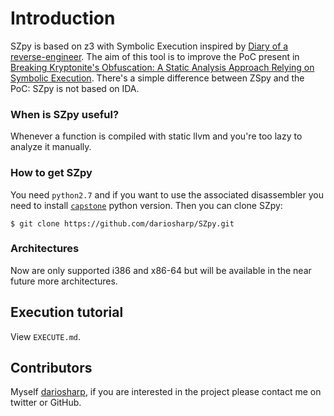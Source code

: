 
# Introduction
SZpy is based on z3 with Symbolic Execution inspired by [Diary of a reverse-engineer](http://doar-e.github.io/). The aim of this tool is to improve the PoC present in [Breaking Kryptonite's Obfuscation: A Static Analysis Approach Relying on Symbolic Execution](http://goo.gl/FZQJPc). 
There's a simple difference between ZSpy and the PoC: SZpy is not based on IDA.

### When is SZpy useful?
Whenever a function is compiled with static llvm and you're too lazy to analyze it manually.

### How to get SZpy
You need `python2.7` and if you want to use the associated disassembler you need to install [`capstone`](http://www.capstone-engine.org/) python version. Then you can clone SZpy: 
```
$ git clone https://github.com/dariosharp/SZpy.git
```

### Architectures
Now are only supported i386 and x86-64 but will be available in the near future more architectures.

## Execution tutorial
View `EXECUTE.md`.

## Contributors
Myself [dariosharp](https://twitter.com/dariosharp), if you are interested in the project please contact me on twitter or GitHub.

